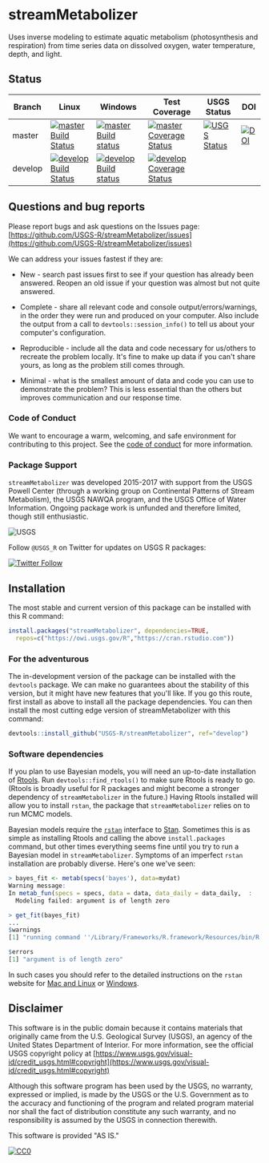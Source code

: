 # streamMetabolizer

Uses inverse modeling to estimate aquatic metabolism (photosynthesis and respiration) from time series data on dissolved oxygen, water temperature, depth, and light.

## Status

| Branch | Linux | Windows | Test Coverage | USGS Status | DOI |
|--------|-------|---------|---------------|-------------|-----|
| master | [![master Build Status](https://travis-ci.org/USGS-R/streamMetabolizer.svg?branch=master)](https://travis-ci.org/USGS-R/streamMetabolizer/branches) | [![master Build status](https://ci.appveyor.com/api/projects/status/605tgcru05jdgb22/branch/master?svg=true)](https://ci.appveyor.com/project/aappling-usgs/streammetabolizer/branch/master) | [![master Coverage Status](https://coveralls.io/repos/github/USGS-R/streamMetabolizer/badge.svg?branch=master)](https://coveralls.io/github/USGS-R/streamMetabolizer?branch=master) | [![USGS Status](https://img.shields.io/badge/USGS-Research-blue.svg)](https://owi.usgs.gov/R/packages.html#research) | [![DOI](https://zenodo.org/badge/34403148.svg)](https://zenodo.org/badge/latestdoi/34403148) |
| develop| [![develop Build Status](https://travis-ci.org/USGS-R/streamMetabolizer.svg?branch=develop)](https://travis-ci.org/USGS-R/streamMetabolizer/branches) | [![develop Build status](https://ci.appveyor.com/api/projects/status/605tgcru05jdgb22/branch/develop?svg=true)](https://ci.appveyor.com/project/aappling-usgs/streammetabolizer/branch/develop) | [![develop Coverage Status](https://coveralls.io/repos/github/USGS-R/streamMetabolizer/badge.svg?branch=develop)](https://coveralls.io/github/USGS-R/streamMetabolizer?branch=develop) | | |

## Questions and bug reports

Please report bugs and ask questions on the Issues page:
[https://github.com/USGS-R/streamMetabolizer/issues](https://github.com/USGS-R/streamMetabolizer/issues)

We can address your issues fastest if they are:

* New - search past issues first to see if your question has already been answered. Reopen an old issue if your question was almost but not quite answered.

* Complete - share all relevant code and console output/errors/warnings, in the order they were run and produced on your computer. Also include the output from a call to `devtools::session_info()` to tell us about your computer's configuration.

* Reproducible - include all the data and code necessary for us/others to recreate the problem locally. It's fine to make up data if you can't share yours, as long as the problem still comes through.

* Minimal - what is the smallest amount of data and code you can use to demonstrate the problem? This is less essential than the others but improves communication and our response time.


### Code of Conduct

We want to encourage a warm, welcoming, and safe environment for contributing to this project. See the [code of conduct](https://github.com/USGS-R/streamMetabolizer/blob/develop/CONDUCT.md) for more information.

### Package Support

`streamMetabolizer` was developed 2015-2017 with support from the USGS Powell Center (through a working group on Continental Patterns of Stream Metabolism), the USGS NAWQA program, and the USGS Office of Water Information. Ongoing package work is unfunded and therefore limited, though still enthusiastic.

![USGS](http://usgs-r.github.io/images/usgs.png)

Follow `@USGS_R` on Twitter for updates on USGS R packages:

[![Twitter Follow](https://img.shields.io/twitter/follow/USGS_R.svg?style=social&label=Follow%20USGS_R)](https://twitter.com/USGS_R)

## Installation

The most stable and current version of this package can be installed with this R command:
```r
install.packages("streamMetabolizer", dependencies=TRUE, 
  repos=c("https://owi.usgs.gov/R","https://cran.rstudio.com"))
```

### For the adventurous

The in-development version of the package can be installed with the `devtools` package. 
We can make no guarantees about the stability of this version, 
but it might have new features that you'll like.
If you go this route, first install as above to install all the package dependencies.
You can then install the most cutting edge version of streamMetabolizer with this command:
```r
devtools::install_github("USGS-R/streamMetabolizer", ref="develop")
```

### Software dependencies

If you plan to use Bayesian models, you will need an up-to-date installation of
[Rtools](https://cran.r-project.org/bin/windows/Rtools/). Run
`devtools::find_rtools()` to make sure Rtools is ready to go. (Rtools is broadly
useful for R packages and might become a stronger dependency of
`streamMetabolizer` in the future.) Having Rtools installed will allow you to
install `rstan`, the package that `streamMetabolizer` relies on to run MCMC
models.

Bayesian models require the [`rstan`](http://mc-stan.org/interfaces/rstan.html) 
interface to [Stan](http://mc-stan.org/). Sometimes this is as simple as
installing Rtools and calling the above `install.packages` command, but other
times everything seems fine until you try to run a Bayesian model in
`streamMetabolizer`. Symptoms of an imperfect `rstan` installation are probably
diverse. Here's one we've seen:
```r
> bayes_fit <- metab(specs('bayes'), data=mydat)
Warning message:
In metab_fun(specs = specs, data = data, data_daily = data_daily,  :
  Modeling failed: argument is of length zero

> get_fit(bayes_fit)
...
$warnings
[1] "running command ''/Library/Frameworks/R.framework/Resources/bin/R' CMD config CXX 2>/dev/null' had status 1"

$errors
[1] "argument is of length zero"
```
In such cases you should refer to the detailed instructions on the `rstan` website for 
[Mac and Linux](https://github.com/stan-dev/rstan/wiki/Installing-RStan-on-Mac-or-Linux) 
or [Windows](https://github.com/stan-dev/rstan/wiki/Installing-RStan-on-Windows).

## Disclaimer

This software is in the public domain because it contains materials that originally came from the U.S. Geological Survey  (USGS), an agency of the United States Department of Interior. For more information, see the official USGS copyright policy at [https://www.usgs.gov/visual-id/credit_usgs.html#copyright](https://www.usgs.gov/visual-id/credit_usgs.html#copyright)

Although this software program has been used by the USGS, no warranty, expressed or implied, is made by the USGS or the U.S. Government as to the accuracy and functioning of the program and related program material nor shall the fact of distribution constitute any such warranty, and no responsibility is assumed by the USGS in connection therewith.

This software is provided "AS IS."

 [
    ![CC0](https://i.creativecommons.org/p/zero/1.0/88x31.png)
  ](https://creativecommons.org/publicdomain/zero/1.0/)
